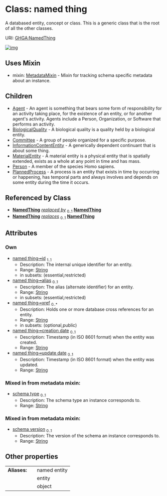 
# Class: named thing


A databased entity, concept or class. This is a generic class that is the root of all the other classes.

URI: [GHGA:NamedThing](https://w3id.org/GHGA/NamedThing)


[![img](https://yuml.me/diagram/nofunky;dir:TB/class/[PlannedProcess],[Person],[DeprecatedMixin]-%20replaced%20by%200..1>[NamedThing&#124;id:string;alias:string%20%3F;xref:string%20*;creation_date:string%20%3F;update_date:string%20%3F;schema_type:string%20%3F;schema_version:string%20%3F],[NamedThing]uses%20-.->[MetadataMixin],[NamedThing]^-[PlannedProcess],[NamedThing]^-[Person],[NamedThing]^-[MaterialEntity],[NamedThing]^-[InformationContentEntity],[NamedThing]^-[Committee],[NamedThing]^-[BiologicalQuality],[NamedThing]^-[Agent],[MetadataMixin],[MaterialEntity],[InformationContentEntity],[DeprecatedMixin],[Committee],[BiologicalQuality],[Agent])](https://yuml.me/diagram/nofunky;dir:TB/class/[PlannedProcess],[Person],[DeprecatedMixin]-%20replaced%20by%200..1>[NamedThing&#124;id:string;alias:string%20%3F;xref:string%20*;creation_date:string%20%3F;update_date:string%20%3F;schema_type:string%20%3F;schema_version:string%20%3F],[NamedThing]uses%20-.->[MetadataMixin],[NamedThing]^-[PlannedProcess],[NamedThing]^-[Person],[NamedThing]^-[MaterialEntity],[NamedThing]^-[InformationContentEntity],[NamedThing]^-[Committee],[NamedThing]^-[BiologicalQuality],[NamedThing]^-[Agent],[MetadataMixin],[MaterialEntity],[InformationContentEntity],[DeprecatedMixin],[Committee],[BiologicalQuality],[Agent])

## Uses Mixin

 *  mixin: [MetadataMixin](MetadataMixin.md) - Mixin for tracking schema specific metadata about an instance.

## Children

 * [Agent](Agent.md) - An agent is something that bears some form of responsibility for an activity taking place, for the existence of an entity, or for another agent's activity. Agents include a Person, Organization, or Software that performs an activity.
 * [BiologicalQuality](BiologicalQuality.md) - A biological quality is a quality held by a biological entity.
 * [Committee](Committee.md) - A group of people organized for a specific purpose.
 * [InformationContentEntity](InformationContentEntity.md) - A generically dependent continuant that is about some thing.
 * [MaterialEntity](MaterialEntity.md) - A material entity is a physical entity that is spatially extended, exists as a whole at any point in time and has mass.
 * [Person](Person.md) - A member of the species Homo sapiens.
 * [PlannedProcess](PlannedProcess.md) - A process is an entity that exists in time by occurring or happening, has temporal parts and always involves and depends on some entity during the time it occurs.

## Referenced by Class

 *  **[NamedThing](NamedThing.md)** *[replaced by](replaced_by.md)*  <sub>0..1</sub>  **[NamedThing](NamedThing.md)**
 *  **[NamedThing](NamedThing.md)** *[replaces](replaces.md)*  <sub>0..1</sub>  **[NamedThing](NamedThing.md)**

## Attributes


### Own

 * [named thing➞id](named_thing_id.md)  <sub>1..1</sub>
     * Description: The internal unique identifier for an entity.
     * Range: [String](types/String.md)
     * in subsets: (essential,restricted)
 * [named thing➞alias](named_thing_alias.md)  <sub>0..1</sub>
     * Description: The alias (alternate identifier) for an entity.
     * Range: [String](types/String.md)
     * in subsets: (essential,restricted)
 * [named thing➞xref](named_thing_xref.md)  <sub>0..\*</sub>
     * Description: Holds one or more database cross references for an entity.
     * Range: [String](types/String.md)
     * in subsets: (optional,public)
 * [named thing➞creation date](named_thing_creation_date.md)  <sub>0..1</sub>
     * Description: Timestamp (in ISO 8601 format) when the entity was created.
     * Range: [String](types/String.md)
 * [named thing➞update date](named_thing_update_date.md)  <sub>0..1</sub>
     * Description: Timestamp (in ISO 8601 format) when the entity was updated.
     * Range: [String](types/String.md)

### Mixed in from metadata mixin:

 * [schema type](schema_type.md)  <sub>0..1</sub>
     * Description: The schema type an instance corresponds to.
     * Range: [String](types/String.md)

### Mixed in from metadata mixin:

 * [schema version](schema_version.md)  <sub>0..1</sub>
     * Description: The version of the schema an instance corresponds to.
     * Range: [String](types/String.md)

## Other properties

|  |  |  |
| --- | --- | --- |
| **Aliases:** | | named entity |
|  | | entity |
|  | | object |

